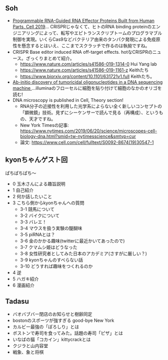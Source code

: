 ## Soh
- [Programmable RNA-Guided RNA Effector Proteins Built from Human Parts, Cell 2019](https://www.cell.com/cell/fulltext/S0092-8674(19)30620-8)... CRISPRじゃなくて、ヒトのRNA binding proteinのエンジニアリングによって、転写やエピトランスクリプトームのプログラマブル制御を実現。いくらCas9などバクテリア由来のタンパク発現による免疫原性を懸念するとはいえ、ここまでスクラッチで作るのは執拗ですね。
- CRISPR Base editor induced RNA off-target effects. hotなCRISPRのニュース。ざっくりまとめて紹介。
  - https://www.nature.com/articles/s41586-019-1314-0 Hui Yang lab
  - https://www.nature.com/articles/s41586-019-1161-z Keithたち
  - https://www.biorxiv.org/content/10.1101/631721v1.full Keithたち。
- [Ab-initio discovery of tumoricidal oligonucleotides in a DNA sequencing machine
](https://www.biorxiv.org/content/10.1101/630830v2)...illuminaのフローセルに細胞を貼り付けて細胞のなかのオリゴを読む! 
- DNA microscopy is published in Cell, Theory section!
  - RNA分子の近接性を利用した光学系によらない全く新しいコンセプトの「顕微鏡」技術。見ずにシーケンサーで読んで見る（再構成）、というもの、天才ですね。
  - New York Timesの記事: https://www.nytimes.com/2019/06/20/science/microscopes-cell-biology-dna.html?smid=tw-nytimesscience&smtyp=cur
  - 論文: https://www.cell.com/cell/fulltext/S0092-8674(19)30547-1
  
## kyonちゃんゲスト回
ぱちぱちぱち〜
- 0 玉木さんによる趣旨説明
- 1 自己紹介
- 2 何か話したいこと
- 3 こちら側からkyonちゃんへの質問
  - 3-1 競馬について
  - 3-2 バイクについて
  - 3-3 バレエ！
  - 3-4 マウスを扱う実験の醍醐味
  - 3-5 piRNAとは？
  - 3-6 金のかかる趣味(twitterに最近かいてあったので)
  - 3-7 クマムシ姫はどうなった
  - 3-8 女性研究者としてみた日本のアカデミア(さすがに厳しい？)
  - 3-9 kyonちゃんのすべらない話
  - 3-10 どうすれば趣味をつくれるのか
- 4 逆
- 5 ハガキ紹介
- 6 漫画紹介

## Tadasu
- バオバブバー閉店のお知らせと樹齢同定
- bostonのスポーツが強すぎる good-bye New York
- カルビー最強の「ぽろしり」とは
- ボストンで寿司を食ってみた。話題の寿司「ピザ」とは
- いなばの猫「コカイン」kittycrackとは
- クジラと山内容堂
- 戦象、象と将棋
